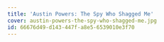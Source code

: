 ```yaml
---
title: 'Austin Powers: The Spy Who Shagged Me'
cover: austin-powers-the-spy-who-shagged-me.jpg
id: 66676d49-d143-447f-a8e5-6539010e3f70
---
```

